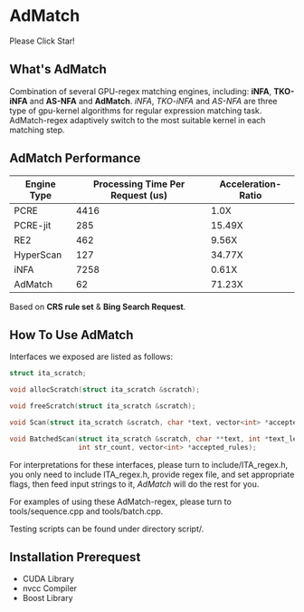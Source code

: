 # AdMatch

Please Click Star!

## What's AdMatch

Combination of several GPU-regex matching engines, including: **iNFA**, **TKO-iNFA** and **AS-NFA** and **AdMatch**.
*iNFA*, *TKO-iNFA* and *AS-NFA* are three type of gpu-kernel algorithms for regular expression matching task.
AdMatch-regex adaptively switch to the most suitable kernel in each matching step.

## AdMatch Performance

| Engine Type |  Processing Time Per Request (us) | Acceleration-Ratio |
| -- | -- | -- |
| PCRE | 4416 | 1.0X |
| PCRE-jit | 285 | 15.49X |
| RE2 | 462 | 9.56X |
| HyperScan | 127 | 34.77X |
| iNFA | 7258 | 0.61X |
| AdMatch | 62 | 71.23X |

Based on **CRS rule set** & **Bing Search Request**.

## How To Use AdMatch

Interfaces we exposed are listed as follows:

```c++
struct ita_scratch;

void allocScratch(struct ita_scratch &scratch);

void freeScratch(struct ita_scratch &scratch);

void Scan(struct ita_scratch &scratch, char *text, vector<int> *accepted_rules);

void BatchedScan(struct ita_scratch &scratch, char **text, int *text_len,
                 int str_count, vector<int> *accepted_rules);
```

For interpretations for these interfaces, please turn to include/ITA_regex.h, you only need to include ITA_regex.h,
provide regex file, and set appropriate flags, then feed input strings to it, *AdMatch* will do the rest for you.

For examples of using these AdMatch-regex, please turn to tools/sequence.cpp and tools/batch.cpp.

Testing scripts can be found under directory script/.

## Installation Prerequest

- CUDA Library
- nvcc Compiler
- Boost Library
